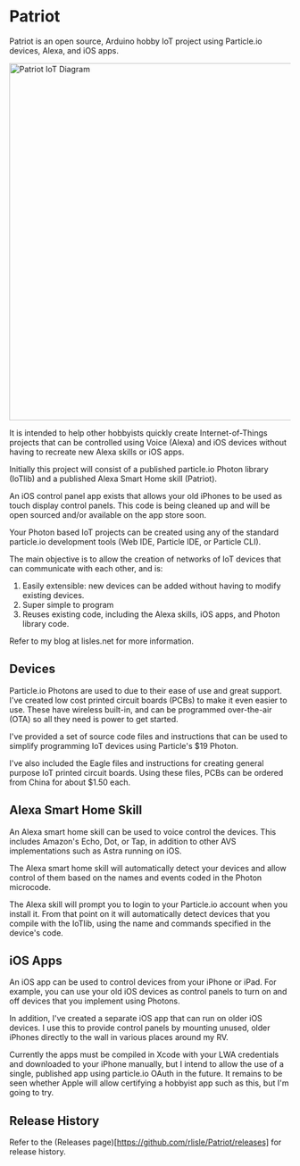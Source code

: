 # Patriot
Patriot is an open source, Arduino hobby IoT project using 
Particle.io devices, Alexa, and iOS apps.

<img src="https://www.lucidchart.com/publicSegments/view/e3bd6201-11ed-484a-a632-496d1f8f6c8a/image.png" alt="Patriot IoT Diagram" style="width: 640px;"/>

It is intended to help other hobbyists quickly create Internet-of-Things
projects that can be controlled using Voice (Alexa) and iOS devices
without having to recreate new Alexa skills or iOS apps.

Initially this project will consist of a published particle.io Photon
library (IoTlib) and a published Alexa Smart Home skill (Patriot).

An iOS control panel app exists that allows your old iPhones
to be used as touch display control panels. This code is being
cleaned up and will be open sourced and/or available on the app
store soon.

Your Photon based IoT projects can be created using any of the 
standard particle.io development tools (Web IDE,
Particle IDE, or Particle CLI).

The main objective is to allow the creation of networks of IoT
devices that can communicate with each other, and is:
1. Easily extensible: new devices can be added without having to modify existing devices.
2. Super simple to program
3. Reuses existing code, including the Alexa skills, iOS apps, and Photon library code.

Refer to my blog at lisles.net for more information.

## Devices
Particle.io Photons are used to due to their ease of use and great
support. I've created low cost printed circuit boards (PCBs) to make
it even easier to use. These have wireless built-in, and can be programmed
over-the-air (OTA) so all they need is power to get started.

I've provided a set of source code files and instructions
that can be used to simplify
programming IoT devices using Particle's $19 Photon.

I've also included the Eagle files and instructions for creating
general purpose IoT printed circuit boards. Using these files,
PCBs can be ordered from China for about $1.50 each.

## Alexa Smart Home Skill
An Alexa smart home skill can be used to voice control the devices.
This includes Amazon's Echo, Dot, or Tap, in addition to other
AVS implementations such as Astra running on iOS.

The Alexa smart home skill will automatically detect your devices
and allow control of them based on the names and events coded in
the Photon microcode.

The Alexa skill will prompt you to login to your Particle.io account 
when you install it. From that point on it will automatically 
detect devices that you compile with the IoTlib, using the
name and commands specified in the device's code.

## iOS Apps
An iOS app can be used to control devices from your iPhone or iPad.
For example, you can use your old iOS devices as control panels
to turn on and off devices that you implement using Photons.

In addition, I've created a separate iOS app that can run on older
iOS devices. I use this to provide control panels by mounting unused,
older iPhones directly to the wall in various places around my RV.

Currently the apps must be compiled in Xcode with your LWA credentials
and downloaded to your iPhone manually, but I intend to allow the use
of a single, published app using particle.io OAuth in the future.
It remains to be seen whether Apple will allow certifying a hobbyist
app such as this, but I'm going to try.

## Release History
Refer to the (Releases page)[https://github.com/rlisle/Patriot/releases]
for release history.
